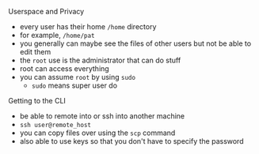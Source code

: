 Userspace and Privacy
- every user has their home `/home` directory
- for example, `/home/pat`
- you generally can maybe see the files of other users but not be able to edit them
- the `root` use is the administrator that can do stuff
- root can access everything
- you can assume `root` by using `sudo` 
	- `sudo` means super user do

Getting to the CLI
- be able to remote into or ssh into another machine
- `ssh user@remote_host`
- you can copy files over using the `scp` command
- also able to use keys so that you don't have to specify the password

